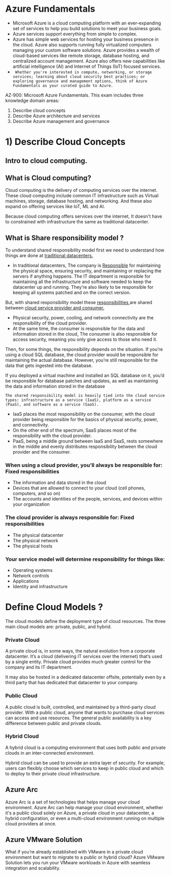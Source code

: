# Azure Fundamentals
* Microsoft Azure is a cloud computing platform with an ever-expanding set of services to help you build solutions to meet your business goals. 
* Azure services support everything from simple to complex. 
* Azure has simple web services for hosting your business presence in the cloud. Azure also supports running fully virtualized computers managing your custom software solutions. Azure provides a wealth of cloud-based services like remote storage, database hosting, and centralized account management. Azure also offers new capabilities like artificial intelligence (AI) and Internet of Things (IoT) focused services.
* ``` Whether you're interested in compute, networking, or storage services; learning about cloud security best practices; or exploring governance and management options, think of Azure Fundamentals as your curated guide to Azure.```

AZ-900: Microsoft Azure Fundamentals. This exam includes three knowledge domain areas:

1. Describe cloud concepts 
2. Describe Azure architecture and services	
3. Describe Azure management and governance

# 1) Describe Cloud Concepts
## Intro to cloud computing.

## What is Cloud computing?
Cloud computing is the  delivery of computing services over the internet. These cloud computing include common IT infrastructure such as Virtual machines, storage, database hosting, and networking. And these also expand on offering services like IoT, ML and AI. 

Because cloud computing offers services over the internet, It doesn't have to constrained with infrastructure the same as traditional datacenter.
## What is Share responsibility model ?
To understand shared responsibility model first we need to understand how things are done at <ins>traditional datacenters.<ins>

* In traditional datacenters, The company is <u> Responsible</u> for maintaining the physical space, ensuring security, and maintaining or replacing the servers if anything happens. The IT department is responsible for maintaining all the infrastructure and software needed to keep the datacenter up and running. They’re also likely to be responsible for keeping all systems patched and on the correct version.

But, with shared responsibility model these <u>responsibilities </u> are shared between <u>cloud service provider and consumer.</u>

* Physical security, power, cooling, and network connectivity are the responsibility of the cloud provider.
* At the same time, the consumer is responsible for the data and information stored in the cloud, The consumer is also responsible for access security, meaning you only give access to those who need it.

Then, for some things, the responsibility depends on the situation. If you’re using a cloud SQL database, the cloud provider would be responsible for maintaining the actual database. However, you’re still responsible for the data that gets ingested into the database. 

If you deployed a virtual machine and installed an SQL database on it, you’d be responsible for database patches and updates, as well as maintaining the data and information stored in the database

    The shared responsibility model is heavily tied into the cloud service types: infrastructure as a service (IaaS), platform as a service (PaaS), and software as a service (SaaS).
* IaaS places the most responsibility on the consumer, with the cloud provider being responsible for the basics of physical security, power, and connectivity. 
* On the other end of the spectrum, SaaS places most of the responsibility with the cloud provider.
* PaaS, being a middle ground between IaaS and SaaS, rests somewhere in the middle and evenly distributes responsibility between the cloud provider and the consumer.

### When using a cloud provider, you’ll always be responsible for: Fixed responsibilities

* The information and data stored in the cloud
* Devices that are allowed to connect to your cloud (cell phones, computers, and so on)
* The accounts and identities of the people, services, and devices within your organization
### The cloud provider is always responsible for: Fixed responsibilities
* The physical datacenter
* The physical network
* The physical hosts
### Your service model will determine responsibility for things like:

* Operating systems
* Network controls
* Applications
* Identity and infrastructure
# Define Cloud Models ?
 The cloud models define the deployment type of cloud resources. The three main cloud models are: private, public, and hybrid.

### Private Cloud
A private cloud is, in some ways, the natural evolution from a corporate datacenter. It’s a cloud (delivering IT services over the internet) that’s used by a single entity. Private cloud provides much greater control for the company and its IT department. 

It may also be hosted in a dedicated datacenter offsite, potentially even by a third party that has dedicated that datacenter to your company.
### Public Cloud
A public cloud is built, controlled, and maintained by a third-party cloud provider. With a public cloud, anyone that wants to purchase cloud services can access and use resources. The general public availability is a key difference between public and private clouds.
### Hybrid Cloud
A hybrid cloud is a computing environment that uses both public and private clouds in an inter-connected environment.

Hybrid cloud can be used to provide an extra layer of security. For example, users can flexibly choose which services to keep in public cloud and which to deploy to their private cloud infrastructure.
## Azure Arc
Azure Arc is a set of technologies that helps manage your cloud environment. Azure Arc can help manage your cloud environment, whether it's a public cloud solely on Azure, a private cloud in your datacenter, a hybrid configuration, or even a multi-cloud environment running on multiple cloud providers at once.
## Azure VMware Solution
What if you’re already established with VMware in a private cloud environment but want to migrate to a public or hybrid cloud? Azure VMware Solution lets you run your VMware workloads in Azure with seamless integration and scalability.


